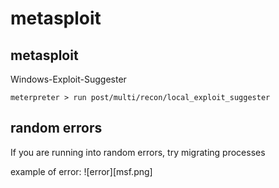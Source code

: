 # metasploit

## metasploit

Windows-Exploit-Suggester

```text
meterpreter > run post/multi/recon/local_exploit_suggester
```

## random errors

If you are running into random errors, try migrating processes

example of error: !\[error\]\[msf.png\]


